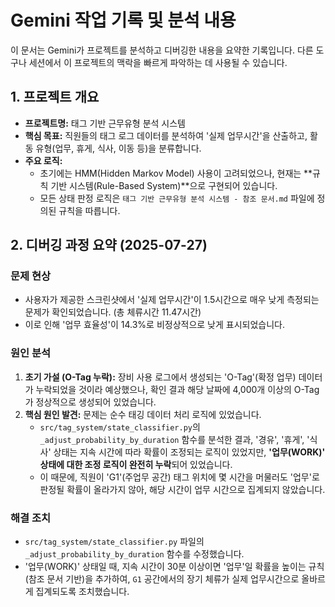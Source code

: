 # Gemini 작업 기록 및 분석 내용

이 문서는 Gemini가 프로젝트를 분석하고 디버깅한 내용을 요약한 기록입니다. 다른 도구나 세션에서 이 프로젝트의 맥락을 빠르게 파악하는 데 사용될 수 있습니다.

## 1. 프로젝트 개요

- **프로젝트명:** 태그 기반 근무유형 분석 시스템
- **핵심 목표:** 직원들의 태그 로그 데이터를 분석하여 '실제 업무시간'을 산출하고, 활동 유형(업무, 휴게, 식사, 이동 등)을 분류합니다.
- **주요 로직:**
    - 초기에는 HMM(Hidden Markov Model) 사용이 고려되었으나, 현재는 **규칙 기반 시스템(Rule-Based System)**으로 구현되어 있습니다.
    - 모든 상태 판정 로직은 `태그 기반 근무유형 분석 시스템 - 참조 문서.md` 파일에 정의된 규칙을 따릅니다.

## 2. 디버깅 과정 요약 (2025-07-27)

### 문제 현상
- 사용자가 제공한 스크린샷에서 '실제 업무시간'이 1.5시간으로 매우 낮게 측정되는 문제가 확인되었습니다. (총 체류시간 11.47시간)
- 이로 인해 '업무 효율성'이 14.3%로 비정상적으로 낮게 표시되었습니다.

### 원인 분석
1.  **초기 가설 (O-Tag 누락):** 장비 사용 로그에서 생성되는 'O-Tag'(확정 업무) 데이터가 누락되었을 것이라 예상했으나, 확인 결과 해당 날짜에 4,000개 이상의 O-Tag가 정상적으로 생성되어 있었습니다.
2.  **핵심 원인 발견:** 문제는 순수 태깅 데이터 처리 로직에 있었습니다.
    - `src/tag_system/state_classifier.py`의 `_adjust_probability_by_duration` 함수를 분석한 결과, '경유', '휴게', '식사' 상태는 지속 시간에 따라 확률이 조정되는 로직이 있었지만, **'업무(WORK)' 상태에 대한 조정 로직이 완전히 누락**되어 있었습니다.
    - 이 때문에, 직원이 'G1'(주업무 공간) 태그 위치에 몇 시간을 머물러도 '업무'로 판정될 확률이 올라가지 않아, 해당 시간이 업무 시간으로 집계되지 않았습니다.

### 해결 조치
- `src/tag_system/state_classifier.py` 파일의 `_adjust_probability_by_duration` 함수를 수정했습니다.
- '업무(WORK)' 상태일 때, 지속 시간이 30분 이상이면 '업무'일 확률을 높이는 규칙(참조 문서 기반)을 추가하여, `G1` 공간에서의 장기 체류가 실제 업무시간으로 올바르게 집계되도록 조치했습니다.
